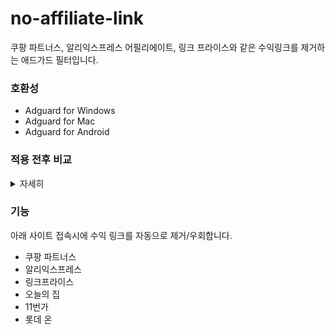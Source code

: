 # no-affiliate-link
쿠팡 파트너스, 알리익스프레스 어필리에이트, 링크 프라이스와 같은 수익링크를 제거하는 애드가드 필터입니다.

### 호환성
- Adguard for Windows
- Adguard for Mac
- Adguard for Android

### 적용 전후 비교
<details>
    <summary>자세히</summary>

![Alt text](/001.png)
![Alt text](/002.png)
![Alt text](/003.png)
![Alt text](/004.png)

</details>

### 기능
아래 사이트 접속시에 수익 링크를 자동으로 제거/우회합니다.
- 쿠팡 파트너스
- 알리익스프레스
- 링크프라이스
- 오늘의 집
- 11번가
- 롯데 온
